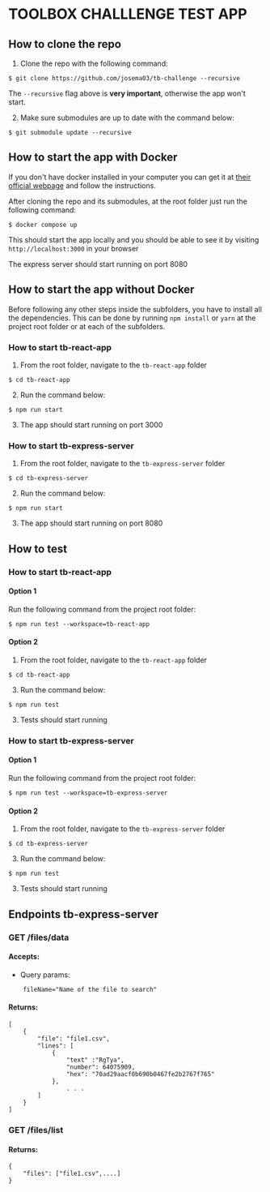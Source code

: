 # TOOLBOX CHALLLENGE TEST APP

## How to clone the repo

1. Clone the repo with the following command:

```
$ git clone https://github.com/josema03/tb-challenge --recursive
```

The `--recursive` flag above is **very important**, otherwise the app won't start.

2. Make sure submodules are up to date with the command below:

```
$ git submodule update --recursive
```

## How to start the app with Docker

If you don't have docker installed in your computer you can get it at [their official webpage](https://docs.docker.com/get-docker/) and follow the instructions.

After cloning the repo and its submodules, at the root folder just run the following command:

```
$ docker compose up
```

This should start the app locally and you should be able to see it by visiting `http://localhost:3000` in your browser

The express server should start running on port 8080

## How to start the app without Docker

Before following any other steps inside the subfolders, you have to install all the dependencies. This can be done by running `npm install` or `yarn` at the project root folder or at each of the subfolders.

### How to start tb-react-app

1. From the root folder, navigate to the `tb-react-app` folder

```
$ cd tb-react-app
```

2. Run the command below:

```
$ npm run start
```

3. The app should start running on port 3000

### How to start tb-express-server

1. From the root folder, navigate to the `tb-express-server` folder

```
$ cd tb-express-server
```

2. Run the command below:

```
$ npm run start
```

3. The app should start running on port 8080

## How to test

### How to start tb-react-app

#### Option 1

Run the following command from the project root folder:

```
$ npm run test --workspace=tb-react-app
```

#### Option 2

1. From the root folder, navigate to the `tb-react-app` folder

```
$ cd tb-react-app
```

3. Run the command below:

```
$ npm run test
```

3. Tests should start running

### How to start tb-express-server

#### Option 1

Run the following command from the project root folder:

```
$ npm run test --workspace=tb-express-server
```

#### Option 2

1. From the root folder, navigate to the `tb-express-server` folder

```
$ cd tb-express-server
```

3. Run the command below:

```
$ npm run test
```

3. Tests should start running

## Endpoints tb-express-server

### GET /files/data

#### Accepts:

-   Query params:

```
    fileName="Name of the file to search"
```

#### Returns:

```
[
    {
        "file": "file1.csv",
        "lines": [
            {
                "text" :"RgTya",
                "number": 64075909,
                "hex": "70ad29aacf0b690b0467fe2b2767f765"
            },
                . . .
        ]
    }
]
```

### GET /files/list

#### Returns:

```
{
    "files": ["file1.csv",....]
}
```
